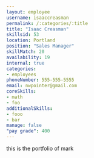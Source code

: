 ```yaml
--- 
layout: employee 
username: isaaccreasman
permalink: /:categories/:title 
title: "Isaac Creasman" 
skillsid: 53 
location: Portland
position: "Sales Manager"
skillMatch: 20
availability: 19
internal: true
categories: 
- employees
phoneNumber: 555-555-5555 
email: nwpointer@gmail.com
coreSkills:
- math 
- foo
additionalSkills:
- fooo
- bar
manage: false
"pay grade": 400
---
```


this is the portfolio of mark